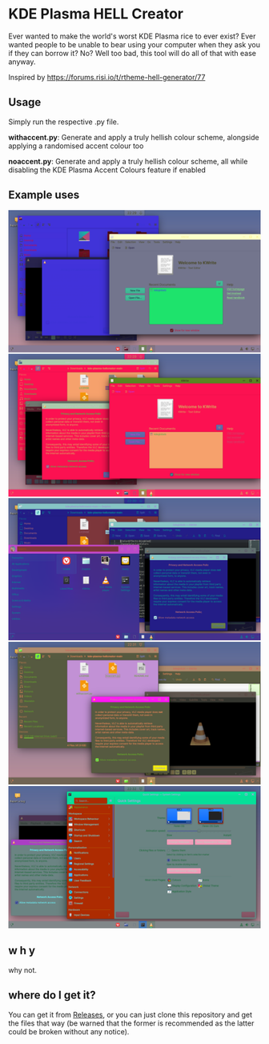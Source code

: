 # KDE Plasma HELL Creator
Ever wanted to make the world's worst KDE Plasma rice to ever exist? Ever wanted people to be unable to bear using your computer when they ask you if they can borrow it? No? Well too bad, this tool will do all of that with ease anyway.

Inspired by https://forums.risi.io/t/rtheme-hell-generator/77

## Usage

Simply run the respective .py file.

**withaccent.py**: Generate and apply a truly hellish colour scheme, alongside applying a randomised accent colour too

**noaccent.py**: Generate and apply a truly hellish colour scheme, all while disabling the KDE Plasma Accent Colours feature if enabled

## Example uses

![Preview 1, eminating the man behind the slaughter and Windows Me Year of Luigi Edition energy](https://github.com/dominichayesferen/kde-plasma-hellcreator/raw/main/preview/1.png)
![Preview 2, also known as R E D .](https://github.com/dominichayesferen/kde-plasma-hellcreator/raw/main/preview/2.png)
![Preview 3, with a very human design](https://github.com/dominichayesferen/kde-plasma-hellcreator/raw/main/preview/3.png)
![Preview 4, which looks a suspicious lot like poop ngl](https://github.com/dominichayesferen/kde-plasma-hellcreator/raw/main/preview/4.png)
![Preview 5, and I don't even know how to describe this one](https://github.com/dominichayesferen/kde-plasma-hellcreator/raw/main/preview/5.png)

## w h y

why not.

## where do I get it?

You can get it from <a href="https://github.com/dominichayesferen/kde-plasma-hellcreator/releases/latest">Releases</a>, or you can just clone this repository and get the files that way (be warned that the former is recommended as the latter could be broken without any notice).
